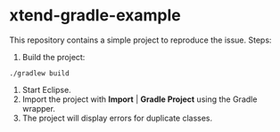 # xtend-gradle-example

This repository contains a simple project to reproduce the issue. Steps:

1. Build the project:

  ```
  ./gradlew build
  ```
1. Start Eclipse.
1. Import the project with **Import** | **Gradle Project** using the Gradle wrapper.
1. The project will display errors for duplicate classes.

